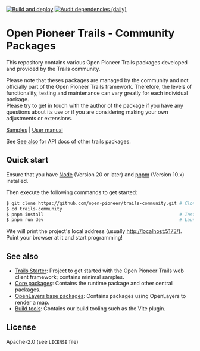 [![Build and deploy](https://github.com/open-pioneer/trails-community/actions/workflows/test-and-build.yml/badge.svg)](https://github.com/open-pioneer/trails-community/actions/workflows/test-and-build.yml) [![Audit dependencies (daily)](https://github.com/open-pioneer/trails-community/actions/workflows/audit-dependencies.yml/badge.svg)](https://github.com/open-pioneer/trails-community/actions/workflows/audit-dependencies.yml)

# Open Pioneer Trails - Community Packages

This repository contains various Open Pioneer Trails packages developed and provided by the Trails community.

Please note that theses packages are managed by the community and not officially part of the Open Pioneer Trails framework. Therefore, the levels of functionality, testing and maintenance can vary greatly for each individual package.  
Please try to get in touch with the author of the package if you have any questions about its use or if you are considering making your own adjustments or extensions.

[Samples](https://open-pioneer.github.io/trails-demo/community/) | [User manual](https://github.com/open-pioneer/trails-starter/tree/main/docs)

See [See also](#see-also) for API docs of other trails packages.

## Quick start

Ensure that you have [Node](https://nodejs.org/en/) (Version 20 or later) and [pnpm](https://pnpm.io/) (Version 10.x) installed.

Then execute the following commands to get started:

```bash
$ git clone https://github.com/open-pioneer/trails-community.git # Clone the repository
$ cd trails-community
$ pnpm install                                                   # Install dependencies
$ pnpm run dev                                                   # Launch development server
```

Vite will print the project's local address (usually <http://localhost:5173/>).
Point your browser at it and start programming!

## See also

- [Trails Starter](https://github.com/open-pioneer/trails-starter): Project to get started with the Open Pioneer Trails web client framework; contains minimal samples.
- [Core packages](https://github.com/open-pioneer/trails-core-packages): Contains the runtime package and other central packages.
- [OpenLayers base packages](https://github.com/open-pioneer/trails-openlayers-base-packages): Contains packages using OpenLayers to render a map.
- [Build tools](https://github.com/open-pioneer/trails-build-tools): Contains our build tooling such as the Vite plugin.

## License

Apache-2.0 (see `LICENSE` file)
